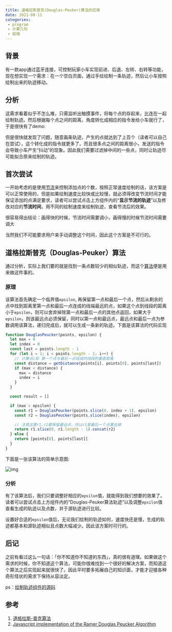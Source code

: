 ```yaml
---
title: 道格拉斯普克(Douglas-Peuker)算法的应用
date: 2021-08-11
categories:
 - program
 - 计算几何
 - 前端
---
```


## 背景

有一款app通过蓝牙连接，可控制玩家小车实现前进、后退、左转、右转等功能，现在想实现一个需求：在一个空白页面，通过手绘绘制一条轨迹，然后让小车按照绘制出来的轨迹移动。

## 分析

这需求看着似乎不怎么难，只需监听出触摸事件，将每个点的存起来，比连在一起绘制轨迹。然后根据每个点之间的距离，角度转化成相应的指令发给小车就行了，于是很快有了demo:

<CarPath />

但是很快就发现了问题，随意画条轨迹，产生的点就达到了上百个（读者可以自己在尝试），这个转化成的指令就更多了。而且很多点之间的距离很小，发送的指令会导致小车产生“抖动”的现象。因此我们需要过滤掉中间的一些点，同时让轨迹尽可能拟合原来绘制的轨迹。

## 首次尝试

一开始考虑的是使用[节流](https://www.lodashjs.com/docs/lodash.throttle#throttle)来控制添加点的个数，按照正常速度绘制的话，该方案是可以正常使用的，但是如果绘制速度比较快或比较慢，就必须得改变节流时间才能保证添加的点满足要求，读者可以尝试点击上方组件内的“**显示节流的轨迹**”以及修改对应的**节流时间**，用不同的绘制速度来绘制轨迹，查看节流后的效果。

很容易得出结论：画得快的时候，节流时间需要调小，画得慢的时候节流时间需要调大

当然我们不可能要求用户来手动调整这个时间，因此这个方案是不可行的。

## 道格拉斯普克（Douglas-Peuker）算法

通过分析，实际上我们要的就是找到一条点数较少的相似轨迹，而这个[算法](https://zh.wikipedia.org/wiki/%E9%81%93%E6%A0%BC%E6%8B%89%E6%96%AF-%E6%99%AE%E5%85%8B%E7%AE%97%E6%B3%95)便是用来做这件事的。

### 原理

该算法首先确定一个临界值`epsilon`, 再保留第一点和最后一个点，然后从剩余的点中找到距离里第一点和最后一点连成的线端最远的点，如果这个点到线段的距离小于`epsilon`，则可以舍弃掉除第一点和最后一点的其他点返回，如果大于`epsilon`，则该最远点必须保留，同时以第一点和最远点，最远点和最后一点为参数调用该算法，递归完成后，就可以生成一条新的轨迹。下面是该算法的代码实现

```js
function DouglasPeucker(points, epsilon) {
  let max = 0
  let index = 0
  const last = points.length - 1
  for (let i = 1; i < points.length - 2; i++) {
    // 计算点i和 第一个点与最后一点组成的线段的垂直距离
    const distance = getDistance(points[i], points[0], points[last])
    if (max < distance) {
      max = distance
      index = i
    }
  }

  const result = []

  if (max > epsilon) {
    const r1 = DouglasPeucker(points.slice(0, index + 1), epsilon)
    const r2 = DouglasPeucker(points.slice(index), epsilon)

    // 注意这里r1,r2都保留最远点，所以r1里最后一个点要去掉
    return r1.slice(0, r1.length - 1).concat(r2)
  } else {
    return [points[0], points[last]]
  }
}
```

下面是一张该算法的简单示意图:

![img](/img/Douglas-Peucker_animated.gif)

### 分析

有了该算法后，我们只要调整好相应的`epsilon`值，就能得到我们想要的效果了。读者可以尝试点击上方组件内的“Douglas-Peuker算法轨迹”以及调整`epsilon`值查看生成的轨迹以及点数，并于源轨迹进行比较。

设置好合适的`epsilon`值后，无论我们绘制的轨迹如何，速度快还是慢，生成的轨迹都基本和源轨迹相似且点数大幅减少。因此该方案时可行的。

## 后记

之前有看过这么一句话：「你不知道你不知道的东西」，真的很有道理。如果做这个需求的时候，你不知道这个算法，可能你很难找到一个很好的解决方案，而知道这个算法之后实现起来就很快了。因此平时要多拓展自己的知识面，才能才迎接各种奇形怪状的需求下保持从容淡定。

ps：[绘制轨迹组件的源码](https://github.com/action-hong/blogs/blob/main/.vuepress/components/CarPath.vue)

## 参考

1. [道格拉斯-普克算法](https://zh.wikipedia.org/wiki/%E9%81%93%E6%A0%BC%E6%8B%89%E6%96%AF-%E6%99%AE%E5%85%8B%E7%AE%97%E6%B3%95)
2. [Javascript implementation of the Ramer Douglas Peucker Algorithm](https://karthaus.nl/rdp/)
